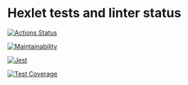 # Hexlet tests and linter status

[![Actions Status](https://github.com/ElenaNek/frontend-project-46/workflows/hexlet-check/badge.svg)](https://github.com/ElenaNek/frontend-project-46/actions)

[![Maintainability](https://api.codeclimate.com/v1/badges/770517411395492883b9/maintainability)](https://codeclimate.com/github/ElenaNek/frontend-project-46/maintainability)

[![Jest](https://github.com/ElenaNek/frontend-project-46/actions/workflows/jest.yml/badge.svg)](https://github.com/ElenaNek/frontend-project-46/actions/workflows/jest.yml)

[![Test Coverage](https://api.codeclimate.com/v1/badges/770517411395492883b9/test_coverage)](https://codeclimate.com/github/ElenaNek/frontend-project-46/test_coverage)
